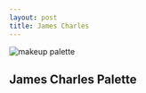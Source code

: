```yaml
---
layout: post
title: James Charles 
---
```


![makeup palette](/images/jamescharles.mhtml) 


## James Charles Palette

